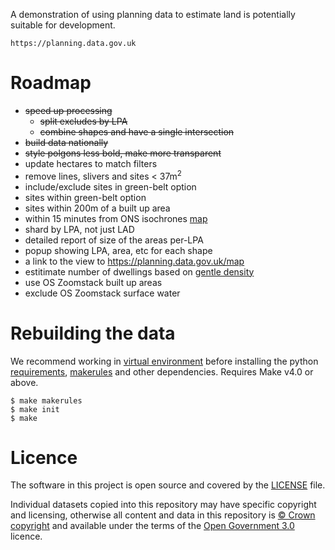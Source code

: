 A demonstration of using planning data to estimate land is potentially suitable for development.

    https://planning.data.gov.uk

# Roadmap

* <s>speed up processing</s>
  - <s>split excludes by LPA</s>
  - <s>combine shapes and have a single intersection</s>
* <s>build data nationally</s>
* <s>style polgons less bold, make more transparent</s>
* update hectares to match filters
* remove lines, slivers and sites < 37m<sup>2</sup>
* include/exclude sites in green-belt option
* sites within green-belt option
* sites within 200m of a built up area
* within 15 minutes from ONS isochrones [map](https://pbarber.github.io/uk-isochrones-map/)
* shard by LPA, not just LAD
* detailed report of size of the areas per-LPA
* popup showing LPA, area, etc for each shape
* a link to the view to https://planning.data.gov.uk/map
* estitimate number of dwellings based on [gentle density](https://www.createstreets.com/why-should-we-build-more-georgian-terraces/)
* use OS Zoomstack built up areas
* exclude OS Zoomstack surface water

# Rebuilding the data

We recommend working in [virtual environment](http://docs.python-guide.org/en/latest/dev/virtualenvs/) before installing the python [requirements](requirements.txt), [makerules](https://github.com/digital-land/makerules) and other dependencies. Requires Make v4.0 or above.

    $ make makerules
    $ make init
    $ make

# Licence

The software in this project is open source and covered by the [LICENSE](LICENSE) file.

Individual datasets copied into this repository may have specific copyright and licensing, otherwise all content and data in this repository is
[© Crown copyright](http://www.nationalarchives.gov.uk/information-management/re-using-public-sector-information/copyright-and-re-use/crown-copyright/)
and available under the terms of the [Open Government 3.0](https://www.nationalarchives.gov.uk/doc/open-government-licence/version/3/) licence.
